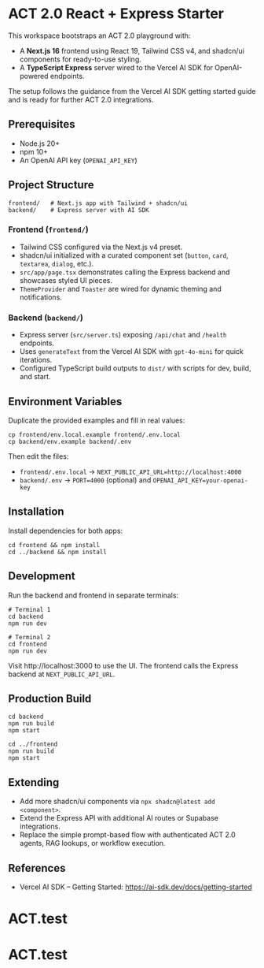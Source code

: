 # ACT 2.0 React + Express Starter

This workspace bootstraps an ACT 2.0 playground with:

- A **Next.js 16** frontend using React 19, Tailwind CSS v4, and shadcn/ui components for ready-to-use styling.
- A **TypeScript Express** server wired to the Vercel AI SDK for OpenAI-powered endpoints.

The setup follows the guidance from the Vercel AI SDK getting started guide and is ready for further ACT 2.0 integrations.

## Prerequisites

- Node.js 20+
- npm 10+
- An OpenAI API key (`OPENAI_API_KEY`)

## Project Structure

```
frontend/   # Next.js app with Tailwind + shadcn/ui
backend/    # Express server with AI SDK
```

### Frontend (`frontend/`)

- Tailwind CSS configured via the Next.js v4 preset.
- shadcn/ui initialized with a curated component set (`button`, `card`, `textarea`, `dialog`, etc.).
- `src/app/page.tsx` demonstrates calling the Express backend and showcases styled UI pieces.
- `ThemeProvider` and `Toaster` are wired for dynamic theming and notifications.

### Backend (`backend/`)

- Express server (`src/server.ts`) exposing `/api/chat` and `/health` endpoints.
- Uses `generateText` from the Vercel AI SDK with `gpt-4o-mini` for quick iterations.
- Configured TypeScript build outputs to `dist/` with scripts for dev, build, and start.

## Environment Variables

Duplicate the provided examples and fill in real values:

```
cp frontend/env.local.example frontend/.env.local
cp backend/env.example backend/.env
```

Then edit the files:

- `frontend/.env.local` → `NEXT_PUBLIC_API_URL=http://localhost:4000`
- `backend/.env` → `PORT=4000` (optional) and `OPENAI_API_KEY=your-openai-key`

## Installation

Install dependencies for both apps:

```
cd frontend && npm install
cd ../backend && npm install
```

## Development

Run the backend and frontend in separate terminals:

```
# Terminal 1
cd backend
npm run dev

# Terminal 2
cd frontend
npm run dev
```

Visit http://localhost:3000 to use the UI. The frontend calls the Express backend at `NEXT_PUBLIC_API_URL`.

## Production Build

```
cd backend
npm run build
npm start

cd ../frontend
npm run build
npm start
```

## Extending

- Add more shadcn/ui components via `npx shadcn@latest add <component>`.
- Extend the Express API with additional AI routes or Supabase integrations.
- Replace the simple prompt-based flow with authenticated ACT 2.0 agents, RAG lookups, or workflow execution.

## References

- Vercel AI SDK – Getting Started: https://ai-sdk.dev/docs/getting-started

# ACT.test
# ACT.test
